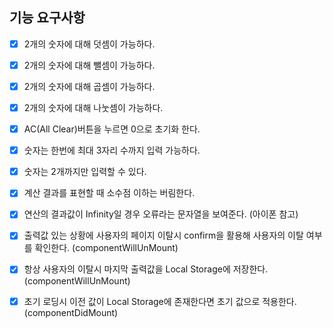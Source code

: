 ## 기능 요구사항

- [x] 2개의 숫자에 대해 덧셈이 가능하다.
- [x] 2개의 숫자에 대해 뺄셈이 가능하다.
- [x] 2개의 숫자에 대해 곱셈이 가능하다.
- [x] 2개의 숫자에 대해 나눗셈이 가능하다.
- [x] AC(All Clear)버튼을 누르면 0으로 초기화 한다.
- [x] 숫자는 한번에 최대 3자리 수까지 입력 가능하다.
- [x] 숫자는 2개까지만 입력할 수 있다.
- [x] 계산 결과를 표현할 때 소수점 이하는 버림한다.
- [x] 연산의 결과값이 Infinity일 경우 오류라는 문자열을 보여준다. (아이폰 참고)

- [x] 출력값 있는 상황에 사용자의 페이지 이탈시 confirm을 활용해 사용자의 이탈
      여부를 확인한다. (componentWillUnMount)
- [x] 항상 사용자의 이탈시 마지막 출력값을 Local Storage에 저장한다.
      (componentWillUnMount)
- [x] 초기 로딩시 이전 값이 Local Storage에 존재한다면 초기 값으로 적용한다.
      (componentDidMount)
